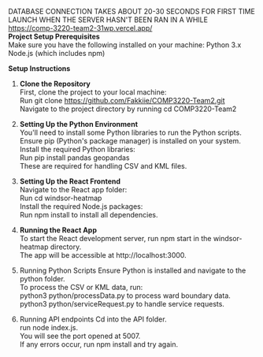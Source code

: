 
DATABASE CONNECTION TAKES ABOUT 20-30 SECONDS FOR FIRST TIME LAUNCH WHEN THE SERVER HASN'T BEEN RAN IN A WHILE<br/>
https://comp-3220-team2-31wp.vercel.app/ <br/>
**Project Setup
Prerequisites**<br/>
Make sure you have the following installed on your machine:
Python 3.x<br/>
Node.js (which includes npm)<br/>

**Setup Instructions**<br/>

1. **Clone the Repository**<br/>
  First, clone the project to your local machine:<br/>
  Run git clone https://github.com/Fakkiie/COMP3220-Team2.git<br/>
  Navigate to the project directory by running cd COMP3220-Team2<br/>

2. **Setting Up the Python Environment**<br/>
  You'll need to install some Python libraries to run the Python scripts.<br/>
  Ensure pip (Python's package manager) is installed on your system.<br/>
  Install the required Python libraries:<br/>
  Run pip install pandas geopandas<br/>
  These are required for handling CSV and KML files.<br/>

3. **Setting Up the React Frontend**<br/>
  Navigate to the React app folder:<br/>
  Run cd windsor-heatmap<br/>
  Install the required Node.js packages:<br/>
  Run npm install to install all dependencies.<br/>

4. **Running the React App**<br/>
  To start the React development server, run npm start in the windsor-heatmap directory.<br/>
  The app will be accessible at http://localhost:3000.<br/>

5. Running Python Scripts
  Ensure Python is installed and navigate to the python folder.<br/>
  To process the CSV or KML data, run:<br/>
  python3 python/processData.py to process ward boundary data.<br/>
  python3 python/serviceRequest.py to handle service requests.<br/>

6. Running API endpoints
   Cd into the API folder. <br/>
   run node index.js. <br/>
   You will see the port opened at 5007. <br/>
   If any errors occur, run npm install and try again. <br/>
